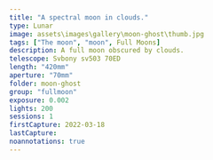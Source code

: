 ```yaml
---
title: "A spectral moon in clouds."
type: Lunar
image: assets\images\gallery\moon-ghost\thumb.jpg
tags: ["The moon", "moon", Full Moons]
description: A full moon obscured by clouds.
telescope: Svbony sv503 70ED
length: "420mm"
aperture: "70mm"
folder: moon-ghost
group: "fullmoon"
exposure: 0.002
lights: 200
sessions: 1
firstCapture: 2022-03-18
lastCapture:
noannotations: true
---
```


